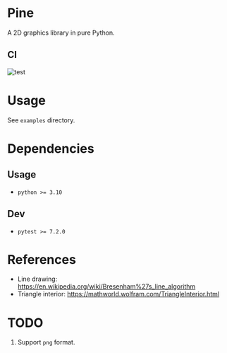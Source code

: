 # Pine

A 2D graphics library in pure Python.

## CI
![test](https://github.com/anirudhbhashyam/pine/actions/workflows/test.yml/badge.svg)

# Usage

See `examples` directory.

# Dependencies
## Usage
- `python >= 3.10` 

## Dev
- `pytest >= 7.2.0`

# References
- Line drawing: https://en.wikipedia.org/wiki/Bresenham%27s_line_algorithm
- Triangle interior: https://mathworld.wolfram.com/TriangleInterior.html

# TODO
1. Support `png` format.